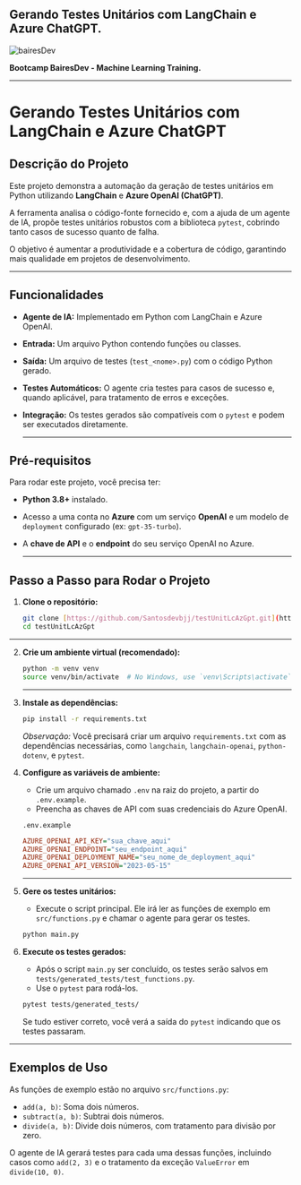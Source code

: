 ## Gerando Testes Unitários com LangChain e Azure ChatGPT.

![bairesDev](https://github.com/user-attachments/assets/d31bdcf1-fde1-485e-86b5-c1de9392f425)


**Bootcamp BairesDev - Machine Learning Training.**


---


# Gerando Testes Unitários com LangChain e Azure ChatGPT

## Descrição do Projeto

Este projeto demonstra a automação da geração de testes unitários em Python utilizando **LangChain** e **Azure OpenAI (ChatGPT)**. 

A ferramenta analisa o código-fonte fornecido e, com a ajuda de um agente de IA, propõe testes unitários robustos com a biblioteca `pytest`, cobrindo tanto casos de sucesso quanto de falha. 

O objetivo é aumentar a produtividade e a cobertura de código, garantindo mais qualidade em projetos de desenvolvimento.

---


## Funcionalidades

- **Agente de IA:** Implementado em Python com LangChain e Azure OpenAI.
  
- **Entrada:** Um arquivo Python contendo funções ou classes.
  
- **Saída:** Um arquivo de testes (`test_<nome>.py`) com o código Python gerado.
  
- **Testes Automáticos:** O agente cria testes para casos de sucesso e, quando aplicável, para tratamento de erros e exceções.
  
- **Integração:** Os testes gerados são compatíveis com o `pytest` e podem ser executados diretamente.

  ---
  

## Pré-requisitos

Para rodar este projeto, você precisa ter:

- **Python 3.8+** instalado.
- Acesso a uma conta no **Azure** com um serviço **OpenAI** e um modelo de `deployment` configurado (ex: `gpt-35-turbo`).
- A **chave de API** e o **endpoint** do seu serviço OpenAI no Azure.

  ---
  

## Passo a Passo para Rodar o Projeto

1.  **Clone o repositório:**
    ```bash
    git clone [https://github.com/Santosdevbjj/testUnitLcAzGpt.git](https://github.com/Santosdevbjj/testUnitLcAzGpt.git)
    cd testUnitLcAzGpt
    ```

---

2.  **Crie um ambiente virtual (recomendado):**
    ```bash
    python -m venv venv
    source venv/bin/activate  # No Windows, use `venv\Scripts\activate`
    ```

    ---
    

4.  **Instale as dependências:**
    ```bash
    pip install -r requirements.txt
    ```
    *Observação:* Você precisará criar um arquivo `requirements.txt` com as dependências necessárias, como `langchain`, `langchain-openai`, `python-dotenv`, e `pytest`.

5.  **Configure as variáveis de ambiente:**
    - Crie um arquivo chamado `.env` na raiz do projeto, a partir do `.env.example`.
    - Preencha as chaves de API com suas credenciais do Azure OpenAI.

    `.env.example`
    ```ini
    AZURE_OPENAI_API_KEY="sua_chave_aqui"
    AZURE_OPENAI_ENDPOINT="seu_endpoint_aqui"
    AZURE_OPENAI_DEPLOYMENT_NAME="seu_nome_de_deployment_aqui"
    AZURE_OPENAI_API_VERSION="2023-05-15"
    ```

    ---
    

6.  **Gere os testes unitários:**
    - Execute o script principal. Ele irá ler as funções de exemplo em `src/functions.py` e chamar o agente para gerar os testes.

    ```bash
    python main.py
    ```

7.  **Execute os testes gerados:**
    - Após o script `main.py` ser concluído, os testes serão salvos em `tests/generated_tests/test_functions.py`.
    - Use o `pytest` para rodá-los.

    ```bash
    pytest tests/generated_tests/
    ```

    Se tudo estiver correto, você verá a saída do `pytest` indicando que os testes passaram.

---

## Exemplos de Uso

As funções de exemplo estão no arquivo `src/functions.py`:

- `add(a, b)`: Soma dois números.
- `subtract(a, b)`: Subtrai dois números.
- `divide(a, b)`: Divide dois números, com tratamento para divisão por zero.

O agente de IA gerará testes para cada uma dessas funções, incluindo casos como `add(2, 3)` e o tratamento da exceção `ValueError` em `divide(10, 0)`.


